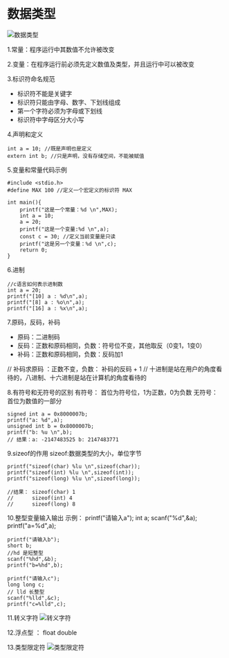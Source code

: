 # 数据类型

![数据类型](https://github.com/shuzhuchengfu2/CNote/blob/master/img/数据类型.png)

1.常量：程序运行中其数值不允许被改变

2.变量：在程序运行前必须先定义数值及类型，并且运行中可以被改变

3.标识符命名规范
 * 标识符不能是关键字
 * 标识符只能由字母、数字、下划线组成
 * 第一个字符必须为字母或下划线
 * 标识符中字母区分大小写

4.声明和定义

 	int a = 10; //既是声明也是定义
 	extern int b; //只是声明，没有存储空间，不能被赋值

5.变量和常量代码示例

	#include <stdio.h>
	#define MAX 100 //定义一个宏定义的标识符 MAX

	int main(){
	    printf("这是一个常量：%d \n",MAX);
	    int a = 10;
	    a = 20;
	    printf("这是一个变量:%d \n",a);
	    const c = 30; //定义当前变量是只读
	    printf("这是另一个变量：%d \n",c);
	    return 0;
	}

6.进制

	//c语言如何表示进制数
    int a = 20;
    printf("[10] a : %d\n",a);
    printf("[8] a : %o\n",a);
    printf("[16] a : %x\n",a);

7.原码，反码，补码
 * 原码：二进制码
 * 反码：正数和原码相同，负数：符号位不变，其他取反（0变1，1变0）
 * 补码：正数和原码相同，负数：反码加1

 // 补码求原码 ：正数不变，负数： 补码的反码 + 1
 // 十进制是站在用户的角度看待的，八进制、十六进制是站在计算机的角度看待的

8.有符号和无符号的区别
有符号： 首位为符号位，1为正数，0为负数
无符号： 首位为数值的一部分

	signed int a = 0x8000007b;
    printf("a: %d",a);
    unsigned int b = 0x8000007b;
    printf("b: %u \n",b);
    // 结果：a: -2147483525 b: 2147483771 

9.sizeof的作用
sizeof:数据类型的大小，单位字节
	
	printf("sizeof(char) %lu \n",sizeof(char));
    printf("sizeof(int) %lu \n",sizeof(int));
    printf("sizeof(long) %lu \n",sizeof(long));
    
    //结果： sizeof(char) 1
    //      sizeof(int) 4
    //      sizeof(long) 8

10.整型变量输入输出
示例：
	printf("请输入a");
    int a;
    scanf("%d",&a);
    printf("a=%d",a);
    
    printf("请输入b");
    short b;
    //hd 是短整型
    scanf("%hd",&b);
    printf("b=%hd",b);
    
    printf("请输入c");
    long long c;
    // lld 长整型
    scanf("%lld",&c);
    printf("c=%lld",c);

11.转义字符
![转义字符](https://github.com/shuzhuchengfu2/CNote/blob/master/img/转义字符.png)

12.浮点型 ： float double

13.类型限定符
![类型限定符](https://github.com/shuzhuchengfu2/CNote/blob/master/img/类型限定符.png)
















